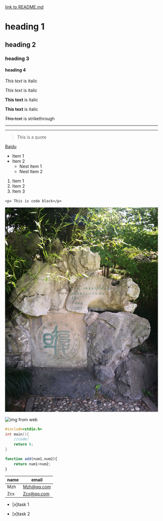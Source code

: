[link to README.md](./README.md)

<!-- Headings -->

#  heading 1

## heading 2

### heading 3

#### heading 4

<!-- Italics -->

 *This text* is italic

_This text_ is italic

<!-- Strong -->

**This text** is italic

__This text__ is italic

<!-- Strikethrough -->

~~This text~~  is strikethrough

<!-- Horizontal Rule-->

---

___

<!-- Blockquote-->

> This  is a quote

<!-- Links-->

[Baidu](https://www.baidu.com)

<!-- UL-->

* Item 1
* Item 2
  * Nest Item 1
  * Nest Item 2

<!-- OL-->

1. Item 1
2. Item 2
3. Item 3

<!-- Inline Code Block-->

`<p> This is code block</p>`



<!-- Image-->

![Markdown Logo](./eng.jpg)

![img from web](https://img-blog.csdnimg.cn/20210421083837188.png?x-oss-process=image/watermark,type_ZmFuZ3poZW5naGVpdGk,shadow_10,text_aHR0cHM6Ly9ibG9nLmNzZG4ubmV0L2NzZG5uZXdz,size_16,color_FFFFFF,t_70)





<!-- Github Markdown -->



<!--Code Blocks -->

```c
#include<stdio.h>
int main(){
    //code!
    return 0;
}
```

```javascript
function add(num1,num2){
    return num1+num2;
}
```

<!--Tables-->

| name | email      |
| ---- | ---------- |
| Mzh  | Mzh@qq.com |
| Zcx  | Zcx@qq.com |

<!-- Task Lists-->

* [x]task 1

* [x]task 2

  
